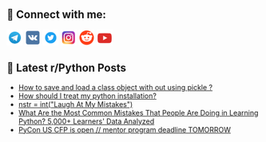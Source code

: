 ## 🔎 Connect with me:
[<img src="https://github.com/bullbesh/bullbesh/blob/main/images/Telegram.png" width="32" height="32" />](https://t.me/bullbesh)
[<img src="https://github.com/bullbesh/bullbesh/blob/main/images/VK.png" width="32" height="32" />](https://vk.com/bullbesh)
[<img src="https://github.com/bullbesh/bullbesh/blob/main/images/Twitter.png" width="32" height="32" />](https://twitter.com/bullbesh1)
[<img src="https://github.com/bullbesh/bullbesh/blob/main/images/Instagram.png" width="32" height="32" />](https://www.instagram.com/bullbesh)
[<img src="https://github.com/bullbesh/bullbesh/blob/main/images/Reddit.png" width="32" height="32" />](https://www.reddit.com/user/bullbesh)
[<img src="https://github.com/bullbesh/bullbesh/blob/main/images/YouTube.png" width="32" height="32" />](https://www.youtube.com/channel/UCtfjRs6uzgq5mfm8S06WTcg)

## 📕 Latest r/Python Posts
<!-- BLOG-POST-LIST:START -->
- [How to save and load a class object with out using pickle ?](https://www.reddit.com/r/Python/comments/ys4o36/how_to_save_and_load_a_class_object_with_out/)
- [How should I treat my python installation?](https://www.reddit.com/r/Python/comments/ys4dhe/how_should_i_treat_my_python_installation/)
- [nstr = int&lpar;&quot;Laugh At My Mistakes&quot;&rpar;](https://www.reddit.com/r/Python/comments/yryz5e/nstr_intlaugh_at_my_mistakes/)
- [What Are the Most Common Mistakes That People Are Doing in Learning Python? 5,000+ Learners&#39; Data Analyzed](https://www.reddit.com/r/Python/comments/yrnp2k/what_are_the_most_common_mistakes_that_people_are/)
- [PyCon US CFP is open // mentor program deadline TOMORROW](https://www.reddit.com/r/Python/comments/yrn9sc/pycon_us_cfp_is_open_mentor_program_deadline/)
<!-- BLOG-POST-LIST:END -->
